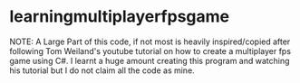 # learningmultiplayerfpsgame
NOTE: A Large Part of this code, if not most is heavily inspired/copied after following Tom Weiland's youtube tutorial on how to create a multiplayer fps game using C#. I learnt a huge amount creating this program and watching his tutorial but I do not claim all the code as mine. 
